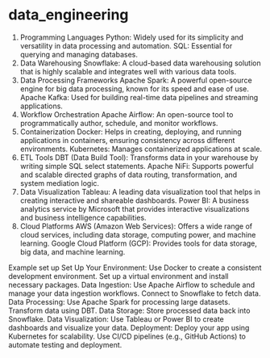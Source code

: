 # data_engineering

1. Programming Languages
Python: Widely used for its simplicity and versatility in data processing and automation.
SQL: Essential for querying and managing databases.
2. Data Warehousing
Snowflake: A cloud-based data warehousing solution that is highly scalable and integrates well with various data tools.
3. Data Processing Frameworks
Apache Spark: A powerful open-source engine for big data processing, known for its speed and ease of use.
Apache Kafka: Used for building real-time data pipelines and streaming applications.
4. Workflow Orchestration
Apache Airflow: An open-source tool to programmatically author, schedule, and monitor workflows.
5. Containerization
Docker: Helps in creating, deploying, and running applications in containers, ensuring consistency across different environments.
Kubernetes: Manages containerized applications at scale.
6. ETL Tools
DBT (Data Build Tool): Transforms data in your warehouse by writing simple SQL select statements.
Apache NiFi: Supports powerful and scalable directed graphs of data routing, transformation, and system mediation logic.
7. Data Visualization
Tableau: A leading data visualization tool that helps in creating interactive and shareable dashboards.
Power BI: A business analytics service by Microsoft that provides interactive visualizations and business intelligence capabilities.
8. Cloud Platforms
AWS (Amazon Web Services): Offers a wide range of cloud services, including data storage, computing power, and machine learning.
Google Cloud Platform (GCP): Provides tools for data storage, big data, and machine learning.

Example set up
Set Up Your Environment:
Use Docker to create a consistent development environment.
Set up a virtual environment and install necessary packages.
Data Ingestion:
Use Apache Airflow to schedule and manage your data ingestion workflows.
Connect to Snowflake to fetch data.
Data Processing:
Use Apache Spark for processing large datasets.
Transform data using DBT.
Data Storage:
Store processed data back into Snowflake.
Data Visualization:
Use Tableau or Power BI to create dashboards and visualize your data.
Deployment:
Deploy your app using Kubernetes for scalability.
Use CI/CD pipelines (e.g., GitHub Actions) to automate testing and deployment.
